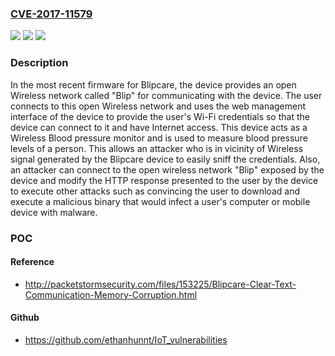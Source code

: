 ### [CVE-2017-11579](https://cve.mitre.org/cgi-bin/cvename.cgi?name=CVE-2017-11579)
![](https://img.shields.io/static/v1?label=Product&message=n%2Fa&color=blue)
![](https://img.shields.io/static/v1?label=Version&message=n%2Fa&color=blue)
![](https://img.shields.io/static/v1?label=Vulnerability&message=n%2Fa&color=brighgreen)

### Description

In the most recent firmware for Blipcare, the device provides an open Wireless network called "Blip" for communicating with the device. The user connects to this open Wireless network and uses the web management interface of the device to provide the user's Wi-Fi credentials so that the device can connect to it and have Internet access. This device acts as a Wireless Blood pressure monitor and is used to measure blood pressure levels of a person. This allows an attacker who is in vicinity of Wireless signal generated by the Blipcare device to easily sniff the credentials. Also, an attacker can connect to the open wireless network "Blip" exposed by the device and modify the HTTP response presented to the user by the device to execute other attacks such as convincing the user to download and execute a malicious binary that would infect a user's computer or mobile device with malware.

### POC

#### Reference
- http://packetstormsecurity.com/files/153225/Blipcare-Clear-Text-Communication-Memory-Corruption.html

#### Github
- https://github.com/ethanhunnt/IoT_vulnerabilities

